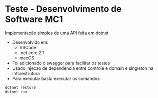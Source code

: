 # Teste - Desenvolvimento de Software MC1

Implementação simples de uma API feita em dotnet

- Desenvolvido em:
  - VSCode
  - .net core 2.1
  - macOS
- Foi adicionado o swagger para facilitar os testes
- Usado injecao de dependencia entre controle e domain e singleton na infraestrutura
- Para executar basta executar os comandos:

```
dotnet restore
dotnet run
```
